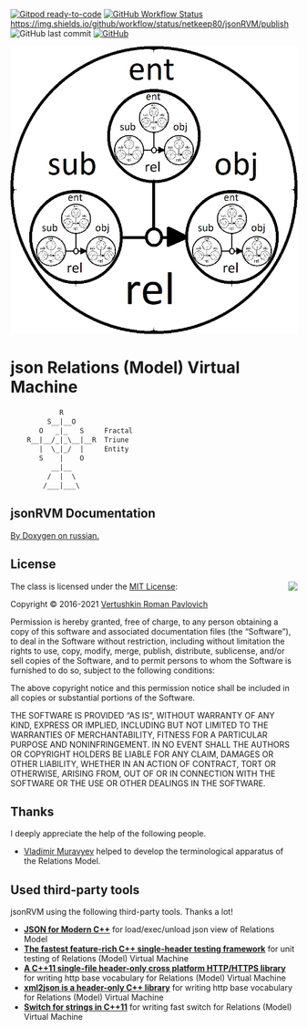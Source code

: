 [![Gitpod ready-to-code](https://img.shields.io/badge/Gitpod-ready--to--code-blue?logo=gitpod)](https://gitpod.io/#https://github.com/netkeep80/jsonrvm)
[![GitHub Workflow Status](https://img.shields.io/github/workflow/status/netkeep80/jsonRVM/publish?label=Publish%20Doxygen%20to%20gh-pages)](https://github.com/netkeep80/jsonRVM/actions/workflows/publish.yml)
https://img.shields.io/github/workflow/status/netkeep80/jsonRVM/publish
![GitHub last commit](https://img.shields.io/github/last-commit/netkeep80/jsonRVM)
[![GitHub](https://img.shields.io/github/license/netkeep80/jsonRVM)](https://github.com/netkeep80/jsonRVM/blob/master/LICENSE)

<p align="center"><img src="rm_view.jpg"></p>

# json Relations (Model) Virtual Machine
```
            R
         S__|__O
       O   _|_   S     Fractal
    R__|__/_|_\__|__R  Triune
       |  \_|_/  |     Entity
       S    |    O     
          __|__
         /  |  \
        /___|___\
```
## jsonRVM Documentation

[By Doxygen on russian.](https://netkeep80.github.io/jsonRVM/)

## License

<img align="right" src="https://opensource.org/trademarks/opensource/OSI-Approved-License-100x137.png">

The class is licensed under the [MIT License](https://opensource.org/licenses/MIT):

Copyright &copy; 2016-2021 [Vertushkin Roman Pavlovich](https://vk.com/earthbirthbook)

Permission is hereby granted, free of charge, to any person obtaining a copy of this software and associated documentation files (the “Software”), to deal in the Software without restriction, including without limitation the rights to use, copy, modify, merge, publish, distribute, sublicense, and/or sell copies of the Software, and to permit persons to whom the Software is furnished to do so, subject to the following conditions:

The above copyright notice and this permission notice shall be included in all copies or substantial portions of the Software.

THE SOFTWARE IS PROVIDED “AS IS”, WITHOUT WARRANTY OF ANY KIND, EXPRESS OR IMPLIED, INCLUDING BUT NOT LIMITED TO THE WARRANTIES OF MERCHANTABILITY, FITNESS FOR A PARTICULAR PURPOSE AND NONINFRINGEMENT. IN NO EVENT SHALL THE AUTHORS OR COPYRIGHT HOLDERS BE LIABLE FOR ANY CLAIM, DAMAGES OR OTHER LIABILITY, WHETHER IN AN ACTION OF CONTRACT, TORT OR OTHERWISE, ARISING FROM, OUT OF OR IN CONNECTION WITH THE SOFTWARE OR THE USE OR OTHER DEALINGS IN THE SOFTWARE.

## Thanks

I deeply appreciate the help of the following people.

- [Vladimir Muravyev](https://github.com/vmuravyev) helped to develop the terminological apparatus of the Relations Model.

## Used third-party tools

jsonRVM using the following third-party tools. Thanks a lot!

- [**JSON for Modern C++**](https://github.com/nlohmann/json) for load/exec/unload json view of Relations Model
- [**The fastest feature-rich C++ single-header testing framework**](https://github.com/onqtam/doctest) for unit testing of Relations (Model) Virtual Machine
- [**A C++11 single-file header-only cross platform HTTP/HTTPS library**](https://github.com/yhirose/cpp-httplib) for writing http base vocabulary for Relations (Model) Virtual Machine
- [**xml2json is a header-only C++ library**](https://github.com/Cheedoong/xml2json) for writing http base vocabulary for Relations (Model) Virtual Machine
- [**Switch for strings in C++11**](https://github.com/Efrit/str_switch) for writing fast switch for Relations (Model) Virtual Machine
